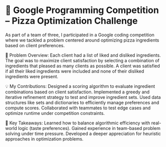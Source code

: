 # 🍕 Google Programming Competition – Pizza Optimization Challenge
As part of a team of three, I participated in a Google coding competition where we tackled a problem centered around optimizing pizza ingredients based on client preferences.

🧠 Problem Overview:
Each client had a list of liked and disliked ingredients.
The goal was to maximize client satisfaction by selecting a combination of ingredients that pleased as many clients as possible.
A client was satisfied if all their liked ingredients were included and none of their disliked ingredients were present.

💡 My Contributions:
Designed a scoring algorithm to evaluate ingredient combinations based on client satisfaction.
Implemented a greedy and iterative refinement strategy to test and improve ingredient sets.
Used data structures like sets and dictionaries to efficiently manage preferences and compute scores.
Collaborated with teammates to test edge cases and optimize runtime under competition constraints.


🚀 Key Takeaways:
Learned how to balance algorithmic efficiency with real-world logic (taste preferences).
Gained experience in team-based problem solving under time pressure.
Developed a deeper appreciation for heuristic approaches in optimization problems.
